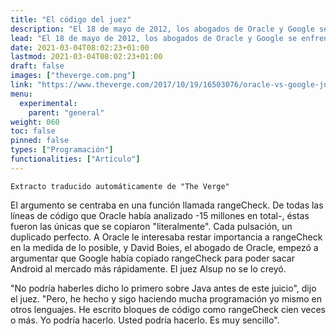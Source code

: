 ```yaml
---
title: "El código del juez"
description: "El 18 de mayo de 2012, los abogados de Oracle y Google se enfrentaron por nueve líneas de código en una vista ante el juez William H. Alsup del distrito norte de California. El primer juicio con jurado en el caso Oracle contra Google, la lucha sobre si Google había secuestrado código de Oracle para su sistema Android, estaba culminando."
lead: "El 18 de mayo de 2012, los abogados de Oracle y Google se enfrentaron por nueve líneas de código en una vista ante el juez William H. Alsup del distrito norte de California. El primer juicio con jurado en el caso Oracle contra Google, la lucha sobre si Google había secuestrado código de Oracle para su sistema Android, estaba culminando."
date: 2021-03-04T08:02:23+01:00
lastmod: 2021-03-04T08:02:23+01:00
draft: false
images: ["theverge.com.png"]
link: "https://www.theverge.com/2017/10/19/16503076/oracle-vs-google-judge-william-alsup-interview-waymo-uber"
menu:
  experimental:
    parent: "general"
weight: 060
toc: false
pinned: false
types: ["Programación"]
functionalities: ["Artículo"]
---
```


```
Extracto traducido automáticamente de "The Verge"
```

El argumento se centraba en una función llamada rangeCheck. De todas las líneas de código que Oracle había analizado -15 millones en total-, éstas fueron las únicas que se copiaron "literalmente". Cada pulsación, un duplicado perfecto. A Oracle le interesaba restar importancia a rangeCheck en la medida de lo posible, y David Boies, el abogado de Oracle, empezó a argumentar que Google había copiado rangeCheck para poder sacar Android al mercado más rápidamente. El juez Alsup no se lo creyó.

"No podría haberles dicho lo primero sobre Java antes de este juicio", dijo el juez. "Pero, he hecho y sigo haciendo mucha programación yo mismo en otros lenguajes. He escrito bloques de código como rangeCheck cien veces o más. Yo podría hacerlo. Usted podría hacerlo. Es muy sencillo".